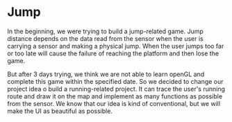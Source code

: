# Jump
In the beginning, we were trying to build a jump-related game. Jump distance depends on the data read from the sensor when the user is carrying a sensor and making a physical jump. When the user jumps too far or too late will cause the failure of reaching the platform and then lose the game.

But after 3 days trying, we think we are not able to learn openGL and complete this game within the specified date. So we decided to change our project idea o build a running-related project. It can trace the user's running route and draw it on the map and implement as many functions as possible from the sensor. We know that our idea is kind of conventional, but we will make the UI as beautiful as possible.
